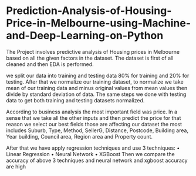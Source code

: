 # Prediction-Analysis-of-Housing-Price-in-Melbourne-using-Machine-and-Deep-Learning-on-Python

The Project involves predictive analysis of Housing prices in Melbourne based on all the given factors in the dataset.
The dataset is first of all cleaned and then EDA is performed. 

we split our data into training and testing data 80% for training and 20% for testing. After that we normalize our training dataset, 
to normalize we take mean of our training data and minus original values from mean values then divide by standard deviation of data. 
The same steps we done with testing data to get both training and testing datasets normalized.


According to business analysis the most important field was price. In a sense that we take all the other inputs and then predict the price for 
that reason we select our best fields those are affecting our dataset the most includes Suburb, Type, Method, SellerG, Distance, Postcode, 
Building area, Year building, Council area, Region area and Property count.   

After that we have apply regression techniques and use 3 techniques:
•	Linear Regression
•	Neural Network
•	XGBoost
Then we compare the accuracy of above 3 techniques and neural network and xgboost accuracy are high
